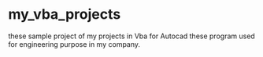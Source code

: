 # my_vba_projects
these sample project of my projects in Vba for Autocad 
these program used for engineering purpose in my company.
